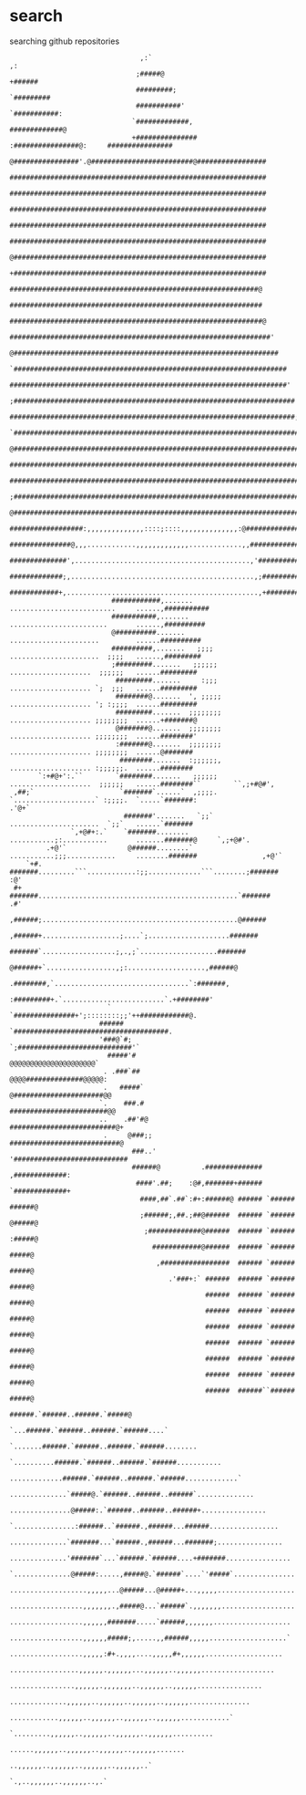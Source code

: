 # search
searching github repositories
                                                                                                                                      
                                                                                                                                      
                                    ,:`                                                      ,:                                       
                                   ;#####@                                               +######                                      
                                   #########;                                         `#########                                      
                                   ###########'                                     `###########:                                     
                                  `#############,                                  #############@                                     
                                  +###############       :################@:     ################                                     
                                  @################'.@#########################@#################                                     
                                  ###############################################################                                     
                                  ###############################################################                                     
                                  ###############################################################                                     
                                  ###############################################################                                     
                                  ###############################################################                                     
                                  @##############################################################                                     
                                  +##############################################################                                     
                                   #############################################################@                                     
                                   ##############################################################                                     
                                   ##############################################################@                                    
                                  ################################################################'                                   
                                 @#################################################################                                   
                                `###################################################################                                  
                                ####################################################################'                                 
                               ;#####################################################################                                 
                               ######################################################################;                                
                              `#######################################################################                                
                              @#######################################################################                                
                              ########################################################################;                               
                              ########################################################################@                               
                             ;#########################################################################                               
                             @#########################################################################                               
                             ##################:,,,,,,,,,,,,,,::::;::::,,,,,,,,,,,,,,:@################                               
                             ###############@,,,............,,,,,,,,,,,,,.............,,###############                               
                             ##############',...........................................,'#############                               
                             #############;,.............................................,;############                               
                             ############+,...............................................,+###########                               
                             ############,.......     ..........................     ......,###########                               
                             ###########,.......       ........................       ......,##########                               
                             @##########.......         ......................         ......##########                               
                             ##########,.......   ;;;;  ......................  ;;;;   ......,#########                               
                             ;#########.......   ;;;;;;  ....................  ;;;;;;   ......#########                               
                              #########.......     :;;;  .................... `;  ;;;   ......#########                               
                              ########@.......  ', ;;;;; .................... '; :;;;;  ......#########                               
                              #########.......  ;;;;;;;; .................... ;;;;;;;;  ......+#######@                               
                              @#######@.......  ;;;;;;;; .................... ;;;;;;;;  ......########'                               
                              :#######@.......  ;;;;;;;; .................... ;;;;;;;;  ......@#######                                
                               ########.......  :;;;;;;, .................... :;;;;;;.  ......########                                
           `:+#@+':.``        `########.......   ;;;;;;  ....................  ;;;;;;   ......########``        ``,;+#@#',            
     ,##;`                     `#######`......`  ,;;;;. `....................` :;;;;.  `.....`#######:                      .'@+`     
                                #######'.......   `;;`  ......................  `;;`   ......`#######                                 
                   `,+@#+:.`    `#######........       ...........;:...........       .......#######@     `,;+@#'.                    
             .+@'`               @######........`     ...........;;;............     ........#######                ,+@'`             
        `+#.                      #######.........```............:;;.............```........;#######                      :@'         
     #+                            #######.................................................`#######                           .#'     
                                   ,######;................................................@######                                    
                                    ,######+...................;....`;....................#######                                     
                                      #######`..................;,.,;`...................#######                                      
                                       @######+`.................,;:...................,######@                                       
                                        .########,`.................................`:#######,                                        
                                          :#########+.`.........................`.+########'                                          
                            `               `###############+';::::::::;;'++############@.                                            
                          ######               `######################################.                                               
                          '###@`#;                 `;############################'`                                                   
                            #####'#                     @@@@@@@@@@@@@@@@@@@@@`                                                        
                           . .###`##                   @@@@##############@@@@@:                                                       
                           .   #####`                 @######################@@                                                       
                          `.    ###.#                 ########################@@                                                      
                          ..    .##'#@               ##########################@+                                                     
                           .     @###;;              ###########################@                                                     
                                  ###..'            '############################                                                     
                                  ######@          .############## ,#############:                                                    
                                   ####'.##;    :@#,#######+###### `#############+                                                    
                                    ####,##`.##`:#+:######@ ###### `###### ######@                                                    
                                    ;######;,##.;##@######  ###### `###### @#####@                                                    
                                     ;#############@######  ###### `###### :#####@                                                    
                                       ############@######  ###### `######  #####@                                                    
                                        ,#################  ###### `######  #####@                                                    
                                           .'###+:` ######  ###### `######  #####@                                                    
                                                    ######  ###### `######  #####@                                                    
                                                    ######  ###### `######  #####@                                                    
                                                    ######  ###### `######  #####@                                                    
                                                    ######  ###### `######  #####@                                                    
                                                    ######  ###### `######  #####@                                                    
                                                    ######  ###### `######  #####@                                                    
                                                    ######  ######``######  #####@                                                    
                                                    ######.`######..######.`#####@                                                    
                                                `...######.`######..######.`######....`                                               
                                            `.......######.`######..######.`######........                                            
                                         `..........######.`######..######.`######...........                                         
                                       .............######.`######..######.`######.............`                                      
                                     ..............`#####@.`######..######..######`..............                                     
                                    ...............@#####:.`######..######..######+................                                   
                                  `...............:######..`######.,######...######.................                                  
                                  ..............`#######...`######.,######...#######;................                                 
                                 ..............'#######`...`######.`######....+#######................                                
                                `..............@#####:.....,#####@.`######`....`'#####`...............                                
                                ...................,,,,,...@#####...@#####+...,,,,,...................                                
                                ..................,,,,,,,.,#####@...`######`.,,,,,,,..................                                
                                 ..................,,,,,,#######.....`######,,,,,,,...................                                
                                 ..................,,,,,,#####;,.....,,######,,,,,...................`                                
                                  ..................,,,,,:#+.,,,,....,,,,,#+,,,,,,...................                                 
                                   .................,,,,,,.,,,,,,...,,,,,,..,,,,,,..................                                  
                                    ................,,,,,,.,,,,,,,..,,,,,,..,,,,,,................                                    
                                      ..............,,,,,,..,,,,,,..,,,,,,..,,,,,,...............                                     
                                        ............,,,,,,..,,,,,,..,,,,,,..,,,,,,............`                                       
                                          `.........,,,,,,..,,,,,,..,,,,,,..,,,,,,..........                                          
                                              ......,,,,,,..,,,,,,..,,,,,,..,,,,,,.......                                             
                                                  ..,,,,,,..,,,,,,..,,,,,,..,,,,,,..`                                                 
                                                       `.,..,,,,,,..,,,,,,..,.`                                                       
                                                                                                                                      
                                                                                                                                      

